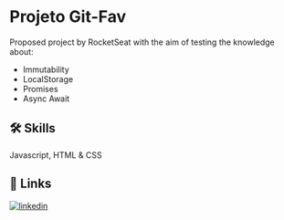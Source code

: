 
# Projeto Git-Fav

Proposed project by RocketSeat with the aim of testing the knowledge about:
- Immutability
- LocalStorage
- Promises
- Async Await
## 🛠 Skills
Javascript, HTML & CSS


## 🔗 Links

[![linkedin](https://img.shields.io/badge/linkedin-0A66C2?style=for-the-badge&logo=linkedin&logoColor=white)](https://www.linkedin.com/in/nicolas-kraide-5523b52a9/)


